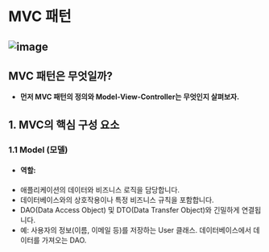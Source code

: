 # MVC 패턴 
![image](https://github.com/user-attachments/assets/f5889b1a-7e33-4ab7-8b14-0f7d5d72d2c0)
---

## MVC 패턴은 무엇일까?
 - **먼저 MVC 패턴의 정의와 Model-View-Controller는 무엇인지 살펴보자.**

## 1. MVC의 핵심 구성 요소
### 1.1 Model (모델)
- #### 역할:
- 애플리케이션의 데이터와 비즈니스 로직을 담당합니다.
- 데이터베이스와의 상호작용이나 특정 비즈니스 규칙을 포함합니다.
- DAO(Data Access Object) 및 DTO(Data Transfer Object)와 긴밀하게 연결됩니다.
- 예: 사용자의 정보(이름, 이메일 등)를 저장하는 User 클래스. 데이터베이스에서 데이터를 가져오는 DAO.
